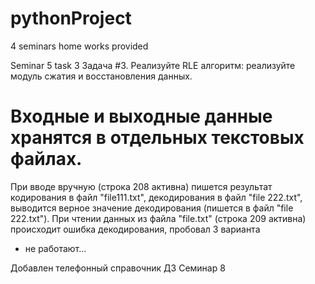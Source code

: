 # pythonProject
4 seminars home works provided

Seminar 5 task 3
Задача #3.	Реализуйте RLE алгоритм: реализуйте модуль сжатия и восстановления данных.
# Входные и выходные данные хранятся в отдельных текстовых файлах.

При вводе вручную (строка 208 активна) пишется  результат кодирования в файл "file111.txt", 
декодирования в файл "file 222.txt",
выводится верное значение декодирования (пишется в файл "file 222.txt").
При чтении данных из файла "file.txt"  (строка 209 активна) происходит ошибка декодирования, пробовал 3 варианта 
- не работают...

Добавлен телефонный справочник ДЗ Семинар 8
